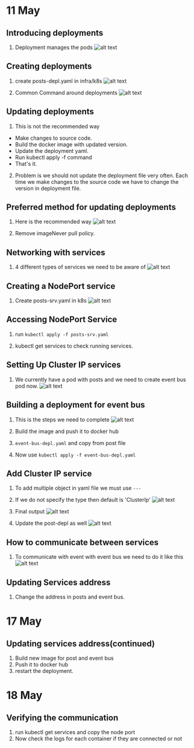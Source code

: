 # 11 May

## Introducing deployments

1. Deployment manages the pods
   ![alt text](image.png)

## Creating deployments

1. create posts-depl.yaml in infra/k8s
   ![alt text](image-1.png)

2. Common Command around deployments
   ![alt text](image-2.png)

## Updating deployments

1. This is not the recommended way

- Make changes to source code.
- Build the docker image with updated version.
- Update the deployment yaml.
- Run kubectl apply -f command
- That's it.

2. Problem is we should not update the deployment file very often. Each time we make changes to the source code we have to change the version in deployment file.

## Preferred method for updating deployments

1. Here is the recommended way
   ![alt text](image-3.png)

2. Remove imageNever pull policy.

## Networking with services

1. 4 different types of services we need to be aware of
   ![alt text](image-4.png)

## Creating a NodePort service

1. Create posts-srv.yaml in k8s
   ![alt text](image-5.png)

## Accessing NodePort Service

1. run `kubectl apply -f posts-srv.yaml`

2. kubectl get services to check running services.

## Setting Up Cluster IP services

1. We currently have a pod with posts and we need to create event bus pod now.
   ![alt text](image-6.png)

## Building a deployment for event bus

1. This is the steps we need to complete
   ![alt text](image-7.png)

2. Build the image and push it to docker hub
3. `event-bus-depl.yaml` and copy from post file
4. Now use `kubectl apply -f event-bus-depl.yaml`

## Add Cluster IP service

1. To add multiple object in yaml file we must use `---`
2. If we do not specify the type then default is 'ClusterIp'
   ![alt text](image-8.png)
3. Final output
   ![alt text](image-9.png)

4. Update the post-depl as well
   ![alt text](image-10.png)

## How to communicate between services

1. To communicate with event with event bus we need to do it like this
   ![alt text](image-11.png)

## Updating Services address

1. Change the address in posts and event bus.

# 17 May

## Updating services address(continued)

1. Build new image for post and event bus
2. Push it to docker hub
3. restart the deployment.

# 18 May

## Verifying the communication

1. run kubectl get services and copy the node port
2. Now check the logs for each container if they are connected or not

